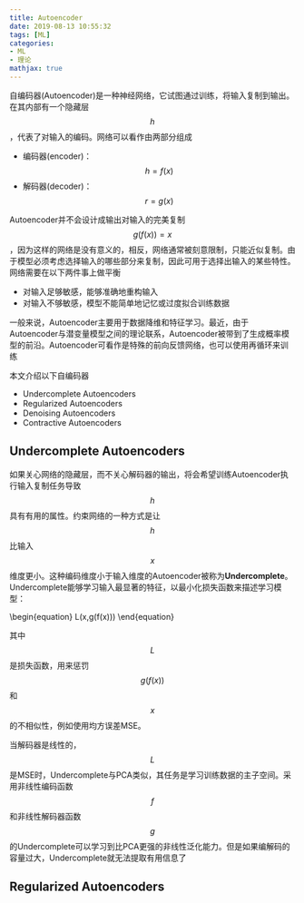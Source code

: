 ```yaml
---
title: Autoencoder
date: 2019-08-13 10:55:32
tags: [ML]
categories:
- ML
- 理论
mathjax: true
---
```


自编码器(Autoencoder)是一种神经网络，它试图通过训练，将输入复制到输出。在其内部有一个隐藏层 $$ h $$ ，代表了对输入的编码。网络可以看作由两部分组成
* 编码器(encoder)：$$ h = f(x) $$
* 解码器(decoder)：$$ r = g(x) $$
  
Autoencoder并不会设计成输出对输入的完美复制 $$ g(f(x)) = x $$，因为这样的网络是没有意义的，相反，网络通常被刻意限制，只能近似复制。由于模型必须考虑选择输入的哪些部分来复制，因此可用于选择出输入的某些特性。网络需要在以下两件事上做平衡
* 对输入足够敏感，能够准确地重构输入
* 对输入不够敏感，模型不能简单地记忆或过度拟合训练数据

一般来说，Autoencoder主要用于数据降维和特征学习。最近，由于Autoencoder与潜变量模型之间的理论联系，Autoencoder被带到了生成概率模型的前沿。Autoencoder可看作是特殊的前向反馈网络，也可以使用再循环来训练

本文介绍以下自编码器
* Undercomplete Autoencoders
* Regularized Autoencoders
* Denoising Autoencoders
* Contractive Autoencoders

## Undercomplete Autoencoders
如果关心网络的隐藏层，而不关心解码器的输出，将会希望训练Autoencoder执行输入复制任务导致 $$ h $$ 具有有用的属性。约束网络的一种方式是让 $$ h $$ 比输入 $$x$$ 维度更小。这种编码维度小于输入维度的Autoencoder被称为**Undercomplete**。Undercomplete能够学习输入最显著的特征，以最小化损失函数来描述学习模型：

\begin{equation}
L(x,g(f(x)))
\end{equation}

其中 $$L$$ 是损失函数，用来惩罚 $$g(f(x))$$ 和 $$x$$ 的不相似性，例如使用均方误差MSE。

当解码器是线性的，$$L$$ 是MSE时，Undercomplete与PCA类似，其任务是学习训练数据的主子空间。采用非线性编码函数 $$f$$ 和非线性解码器函数 $$g$$ 的Undercomplete可以学习到比PCA更强的非线性泛化能力。但是如果编解码的容量过大，Undercomplete就无法提取有用信息了

## Regularized Autoencoders
